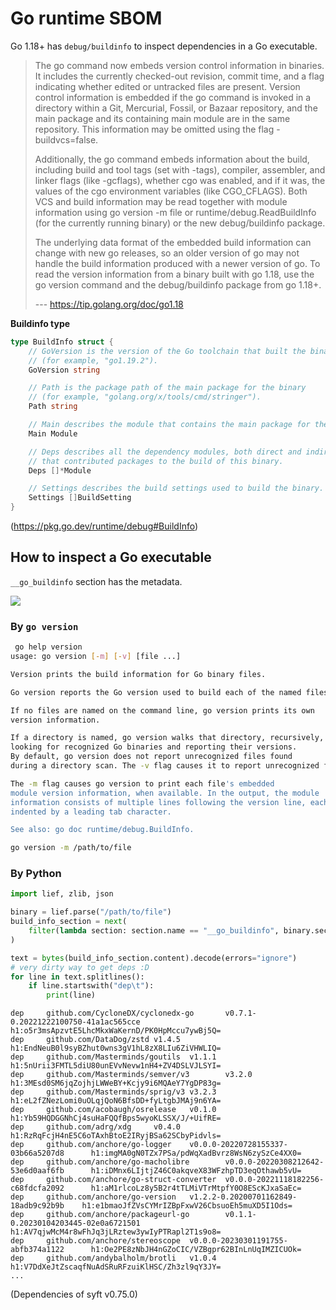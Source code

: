 # Go runtime SBOM

Go 1.18+ has `debug/buildinfo` to inspect dependencies in a Go executable.

> The go command now embeds version control information in binaries. It includes the currently checked-out revision, commit time, and a flag indicating whether edited or untracked files are present. Version control information is embedded if the go command is invoked in a directory within a Git, Mercurial, Fossil, or Bazaar repository, and the main package and its containing main module are in the same repository. This information may be omitted using the flag -buildvcs=false.
>
> Additionally, the go command embeds information about the build, including build and tool tags (set with -tags), compiler, assembler, and linker flags (like -gcflags), whether cgo was enabled, and if it was, the values of the cgo environment variables (like CGO_CFLAGS). Both VCS and build information may be read together with module information using go version -m file or runtime/debug.ReadBuildInfo (for the currently running binary) or the new debug/buildinfo package.
>
> The underlying data format of the embedded build information can change with new go releases, so an older version of go may not handle the build information produced with a newer version of go. To read the version information from a binary built with go 1.18, use the go version command and the debug/buildinfo package from go 1.18+.
>
> --- https://tip.golang.org/doc/go1.18

**Buildinfo type**

```go
type BuildInfo struct {
	// GoVersion is the version of the Go toolchain that built the binary
	// (for example, "go1.19.2").
	GoVersion string

	// Path is the package path of the main package for the binary
	// (for example, "golang.org/x/tools/cmd/stringer").
	Path string

	// Main describes the module that contains the main package for the binary.
	Main Module

	// Deps describes all the dependency modules, both direct and indirect,
	// that contributed packages to the build of this binary.
	Deps []*Module

	// Settings describes the build settings used to build the binary.
	Settings []BuildSetting
}
```

(https://pkg.go.dev/runtime/debug#BuildInfo)

## How to inspect a Go executable

`__go_buildinfo` section has the metadata.

![](https://i.imgur.com/y57qsxk.png)

### By `go version`

```bash
 go help version                                                                                                                                                  15:22:47
usage: go version [-m] [-v] [file ...]

Version prints the build information for Go binary files.

Go version reports the Go version used to build each of the named files.

If no files are named on the command line, go version prints its own
version information.

If a directory is named, go version walks that directory, recursively,
looking for recognized Go binaries and reporting their versions.
By default, go version does not report unrecognized files found
during a directory scan. The -v flag causes it to report unrecognized files.

The -m flag causes go version to print each file's embedded
module version information, when available. In the output, the module
information consists of multiple lines following the version line, each
indented by a leading tab character.

See also: go doc runtime/debug.BuildInfo.
```

```bash
go version -m /path/to/file
```

### By Python

```py
import lief, zlib, json

binary = lief.parse("/path/to/file")
build_info_section = next(
    filter(lambda section: section.name == "__go_buildinfo", binary.sections)
)

text = bytes(build_info_section.content).decode(errors="ignore")
# very dirty way to get deps :D
for line in text.splitlines():
    if line.startswith("dep\t"):
        print(line)
```

```
dep     github.com/CycloneDX/cyclonedx-go       v0.7.1-0.20221222100750-41a1ac565cce    h1:o5r3msApzvtE5LhcMkxWaKernD/PK0HpMccu7ywBj5Q=
dep     github.com/DataDog/zstd v1.4.5  h1:EndNeuB0l9syBZhut0wns3gV1hL8zX8LIu6ZiVHWLIQ=
dep     github.com/Masterminds/goutils  v1.1.1  h1:5nUrii3FMTL5diU80unEVvNevw1nH4+ZV4DSLVJLSYI=
dep     github.com/Masterminds/semver/v3        v3.2.0  h1:3MEsd0SM6jqZojhjLWWeBY+Kcjy9i6MQAeY7YgDP83g=
dep     github.com/Masterminds/sprig/v3 v3.2.3  h1:eL2fZNezLomi0uOLqjQoN6BfsDD+fyLtgbJMAj9n6YA=
dep     github.com/acobaugh/osrelease   v0.1.0  h1:Yb59HQDGGNhCj4suHaFQQfBps5wyoKLSSX/J/+UifRE=
dep     github.com/adrg/xdg     v0.4.0  h1:RzRqFcjH4nE5C6oTAxhBtoE2IRyjBSa62SCbyPidvls=
dep     github.com/anchore/go-logger    v0.0.0-20220728155337-03b66a5207d8      h1:imgMA0gN0TZx7PSa/pdWqXadBvrz8WsN6zySzCe4XX0=
dep     github.com/anchore/go-macholibre        v0.0.0-20220308212642-53e6d0aaf6fb      h1:iDMnx6LIjtjZ46C0akqveX83WFzhpTD3eqOthawb5vU=
dep     github.com/anchore/go-struct-converter  v0.0.0-20221118182256-c68fdcfa2092      h1:aM1rlcoLz8y5B2r4tTLMiVTrMtpfY0O8EScKJxaSaEc=
dep     github.com/anchore/go-version   v1.2.2-0.20200701162849-18adb9c92b9b    h1:e1bmaoJfZVsCYMrIZBpFxwV26CbsuoEh5muXD5I1Ods=
dep     github.com/anchore/packageurl-go        v0.1.1-0.20230104203445-02e0a6721501    h1:AV7qjwMcM4r8wFhJq3jLRztew3ywIyPTRapl2T1s9o8=
dep     github.com/anchore/stereoscope  v0.0.0-20230301191755-abfb374a1122      h1:Oe2PE8zNbJH4nGZoCIC/VZBgpr62BInLnUqIMZICUOk=
dep     github.com/andybalholm/brotli   v1.0.4  h1:V7DdXeJtZscaqfNuAdSRuRFzuiKlHSC/Zh3zl9qY3JY=
...
```

(Dependencies of syft v0.75.0)
